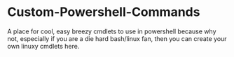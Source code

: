# Custom-Powershell-Commands
A place for cool, easy breezy cmdlets to use in powershell because why not, especially if you are a die hard bash/linux fan, then you can create your own linuxy cmdlets here.
